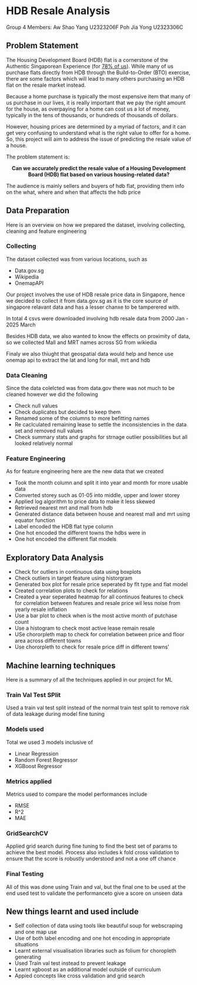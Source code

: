 # HDB Resale Analysis

Group 4
Members:
Aw Shao Yang U2323206F 
Poh Jia Yong U2323306C

## Problem Statement
The Housing Development Board (HDB) flat is a cornerstone of the Authentic Singaporean Experience (for [78% of us](https://www.singstat.gov.sg/find-data/search-by-theme/households/households/latest-data)). While many of us purchase flats directly from HDB through the Build-to-Order (BTO) exercise, there are some factors which will lead to many others purchasing an HDB flat on the resale market instead.

Because a home purchase is typically the most expensive item that many of us purchase in our lives, it is really important that we pay the right amount for the house, as overpaying for a home can cost us a lot of money, typically in the tens of thousands, or hundreds of thousands of dollars.

However, housing prices are determined by a myriad of factors, and it can get very confusing to understand what is the right value to offer for a home. So, this project will aim to address the issue of predicting the resale value of a house.

The problem statement is:
**<center>Can we accurately predict the resale value of a Housing Development Board (HDB) flat based on various housing-related data?</center>**

The audience is mainly sellers and buyers of hdb flat, providing them info on the what, where and when that affects the hdb price


## Data Preparation
Here is an overview on how we prepared the dataset, involving collecting, cleaning and feature engineering

### Collecting 
The dataset collected was from various locations, such as
- Data.gov.sg 
- Wikipedia
- OnemapAPI

Our project involves the use of HDB resale price data in Singapore, hence we decided to collect it from data.gov.sg as it is the core source of singapore relavant data and has a lesser chanxe to be tamperered with. 

In total 4 csvs were downloaded involving hdb resale data from 2000 Jan - 2025 March

Besides HDB data, we also wanted to know the effects on proximity of data, so we collected Mall and MRT names across SG from wikiedia

Finaly we also thiught that geospatial data would help and hence use onemap api to extract the lat and long for mall, mrt and hdb

### Data Cleaning 
Since the data colelcted was from data.gov there was not much to be cleaned however we did the following 
- Check null values
- Check duplicates but decided to keep them 
- Renamed some of the columns to more befitting names
- Re caclculated remaining lease to settle the inconsistencies in the data set and removed null values 
- Check summary stats and graphs for strnage outlier possibilities but all looked relatively normal


### Feature Engineering 
As for feature engineering here are the new data that we created 
- Took the month column and split it into year and month for more usable data 
- Converted storey such as 01-05 into middle, upper and lower storey
- Applied log algorithm to price data to make it less skewed
- Retrieved nearest mrt and mall from hdb
- Generated distance data between house and nearest mall and mrt using equator function 
- Label encoded the HDB flat type column
- One hot encoded the different towns the hdbs were in
- One hot encoded the different flat models

## Exploratory Data Analysis
- Check for outliers in continuous data using boxplots
- Check outliers in target feature using historgram 
- Generated box plot for resale price seperated by flt type and flat model 
- Created correlation plots to check for relations 
- Created a year seperated heatmap for all continuos features to check for correlation between features and resale price wil less noise from yearly resale inflation 
- Use a bar plot to check when is the most active month of putchase count 
- Use a histogram to check most active lease remain resale
- USe chororpleth map to check for correlation between price and floor area across different towns
- Use chororpleth to check for resale price diff in different towns'

## Machine learning techniques 
Here is a summary of all the techniques applied in our project for ML 

### Train Val Test SPlit
Used a train val test split instead of the normal train test split to remove risk of data leakage during model fine tuning

### Models used 
Total we used 3 models inclusive of 
- Linear Regression 
- Random Forest Regressor
- XGBoost Regressor

### Metrics applied 
Metrics used to compare the model performances include 
- RMSE 
- R^2 
- MAE

### GridSearchCV
Applied grid search during fine tuning to find the best set of params to achieve the best model. Process also includes k fold cross validation to ensure that the score is robustly understood and not a one off chance

### Final Testing
All of this was done using Train and val, but the final one to be used at the end used test to validate the performanceto give a score on unseen data


## New things learnt and used include 
- Self collection of data using tools like beautiful soup for webscraping and one map use
- Use of both label encoding and one hot encoding in appropriate situations
- Learnt external visualisation libraries such as folium for choropleth generating
- Used Train val test instead to prevent leakage
- Learnt xgboost as an additional model outside of curriculum 
- Appied concepts like cross validation and grid search